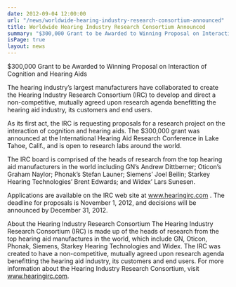 ```yaml
---
date: 2012-09-04 12:00:00
url: "/news/worldwide-hearing-industry-research-consortium-announced"
title: Worldwide Hearing Industry Research Consortium Announced
summary: "$300,000 Grant to be Awarded to Winning Proposal on Interaction of Cognition and Hearing Aids The hearing industry’s largest manufacturers have collaborated to create the Hearing Industry Research Consortium (IRC) to develop and direct a non-competitive, mutually agreed upon research agenda benefitting the hearing aid industry, its customers and end users. As its first act,..."
isPage: true
layout: news
---
```


$300,000 Grant to be Awarded to Winning Proposal on Interaction of Cognition
and Hearing Aids

The hearing industry’s largest manufacturers have collaborated to create the
Hearing Industry Research Consortium (IRC) to develop and direct a
non-competitive, mutually agreed upon research agenda benefitting the hearing
aid industry, its customers and end users.

As its first act, the IRC is requesting proposals for a research project on the
interaction of cognition and hearing aids. The $300,000 grant was announced at
the International Hearing Aid Research Conference in Lake Tahoe, Calif., and is
open to research labs around the world.

The IRC board is comprised of the heads of research from the top hearing aid
manufacturers in the world including GN’s Andrew Dittberner; Oticon’s
Graham Naylor; Phonak’s Stefan Launer; Siemens’ Joel Beilin; Starkey Hearing
Technologies’ Brent Edwards; and Widex’ Lars Sunesen.

Applications are available on the IRC web site at www.hearingirc.com . The
deadline for proposals is November 1, 2012, and decisions will be announced by
December 31, 2012.

About the Hearing Industry Research Consortium The Hearing Industry Research
Consortium (IRC) is made up of the heads of research from the top hearing aid
manufactures in the world, which include GN, Oticon, Phonak, Siemens,
Starkey Hearing Technologies and Widex. The IRC was created to have a
non-competitive, mutually agreed upon research agenda benefitting the hearing
aid industry, its customers and end users. For more information about the
Hearing Industry Research Consortium, visit www.hearingirc.com.

